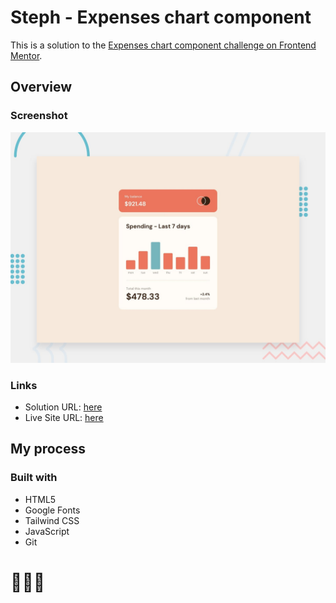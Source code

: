 # Steph - Expenses chart component

This is a solution to the [Expenses chart component challenge on Frontend Mentor](https://www.frontendmentor.io/challenges/expenses-chart-component-e7yJBUdjwt). 

## Overview

### Screenshot

![](./assets/design/desktop-preview.jpg)

### Links

- Solution URL: [here](https://www.frontendmentor.io/solutions/solution-expenses-chart-component-TospLguQRd)
- Live Site URL: [here](https://xstephx.github.io/expenses-chart-component-challenge/)

## My process

### Built with

- HTML5 
- Google Fonts
- Tailwind CSS
- JavaScript
- Git



# 🚀🚀🚀